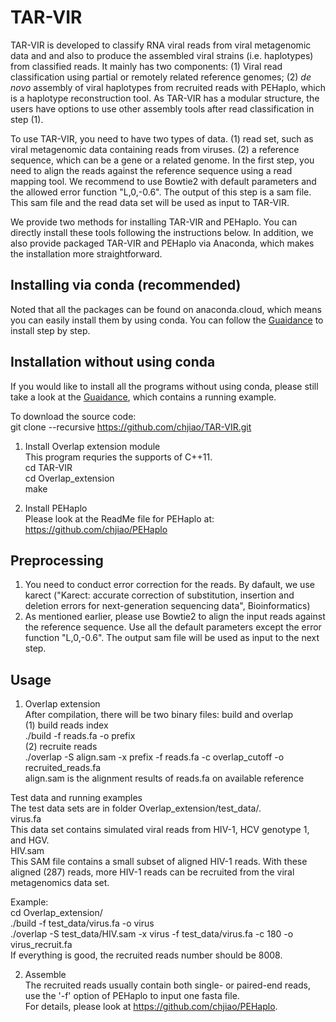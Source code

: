 # TAR-VIR
TAR-VIR is developed to classify RNA viral reads from viral metagenomic data and and also to produce the assembled viral strains (i.e. haplotypes) from classified reads.  It mainly has two components: (1) Viral read classification using partial or remotely related reference genomes; (2) *de novo* assembly of viral haplotypes from recruited reads with PEHaplo, which is a haplotype reconstruction tool. As TAR-VIR has a modular structure, the users have options to use other assembly tools after read classification in step (1). 

To use TAR-VIR, you need to have two types of data. (1) read set, such as viral metagenomic data containing reads from viruses. (2) a reference sequence, which can be a gene or a related genome. In the first step, you need to align the reads against the reference sequence using a read mapping tool. We recommend to use Bowtie2 with default parameters and the allowed error function "L,0,-0.6". The output of this step is a sam file. This sam file and the read data set will be used as input to TAR-VIR. 

We provide two methods for installing TAR-VIR and PEHaplo. You can directly install these tools following the instructions below. In addition, we also provide packaged TAR-VIR and PEHaplo via Anaconda, which makes the installation more straightforward. 

## Installing via conda (recommended)
Noted that all the packages can be found on anaconda.cloud, which means you can easily install them by using conda. You can follow the [Guaidance](https://github.com/chjiao/TAR-VIR/blob/master/Guidance%20for%20Installing%20PEHaplo%20and%20TAR-VIR.md) to install step by step. 

## Installation without using conda
If you would like to install all the programs without using conda, please still take a look at the [Guaidance](https://github.com/chjiao/TAR-VIR/blob/master/Guidance%20for%20Installing%20PEHaplo%20and%20TAR-VIR.md), which contains a running example.

To download the source code:   
git clone --recursive  https://github.com/chjiao/TAR-VIR.git   

1. Install Overlap extension module   
This program requries the supports of C++11.   
cd TAR-VIR   
cd Overlap_extension   
make    

2. Install PEHaplo   
Please look at the ReadMe file for PEHaplo at:   
https://github.com/chjiao/PEHaplo   

## Preprocessing
1. You need to conduct error correction for the reads. By dafault, we use karect ("Karect: accurate correction of substitution, insertion and deletion errors for next-generation sequencing data", Bioinformatics)
2. As mentioned earlier, please use Bowtie2 to align the input reads against the reference sequence. Use all the default parameters except the error function "L,0,-0.6". The output sam file will be used as input to the next step. 

## Usage   
1. Overlap extension   
After compilation, there will be two binary files: build and overlap   
(1) build reads index    
./build -f reads.fa -o prefix   
(2) recruite reads   
./overlap -S align.sam -x prefix -f reads.fa -c overlap_cutoff -o recruited_reads.fa   
align.sam is the alignment results of reads.fa on available reference   

Test data and running examples   
The test data sets are in folder Overlap_extension/test_data/.   
virus.fa   
This data set contains simulated viral reads from HIV-1, HCV genotype 1, and HGV.   
HIV.sam   
This SAM file contains a small subset of aligned HIV-1 reads. With these aligned (287) reads, more HIV-1 reads can be recruited from the viral metagenomics data set.   

Example:   
cd Overlap_extension/   
./build -f test_data/virus.fa -o virus   
./overlap -S test_data/HIV.sam -x virus -f test_data/virus.fa -c 180 -o virus_recruit.fa   
If everything is good, the recruited reads number should be 8008.   

2. Assemble   
The recruited reads usually contain both single- or paired-end reads, use the '-f' option of PEHaplo to input one fasta file.    
For details, please look at https://github.com/chjiao/PEHaplo.



